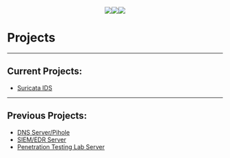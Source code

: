 <p style="text-align: center"><a href = "Projects/index"><img src= "https://img.shields.io/badge/Projects-teal?style=for-the-badge"></a><a href="https://gafabic.github.io"><img src="https://img.shields.io/badge/Home-green?style=for-the-badge"></a><a href = "Writeups/index"><img src = "https://img.shields.io/badge/Writeups-teal?style=for-the-badge"></a></p>

# Projects
---
## Current Projects:
- <a href = "SuricataIDS">Suricata IDS</a>

---
## Previous Projects:
- <a href = "DNSServer">DNS Server/Pihole</a>
- <a href = "SIEMServer">SIEM/EDR Server</a>
- <a href = "PentestLabServer">Penetration Testing Lab Server</a>
